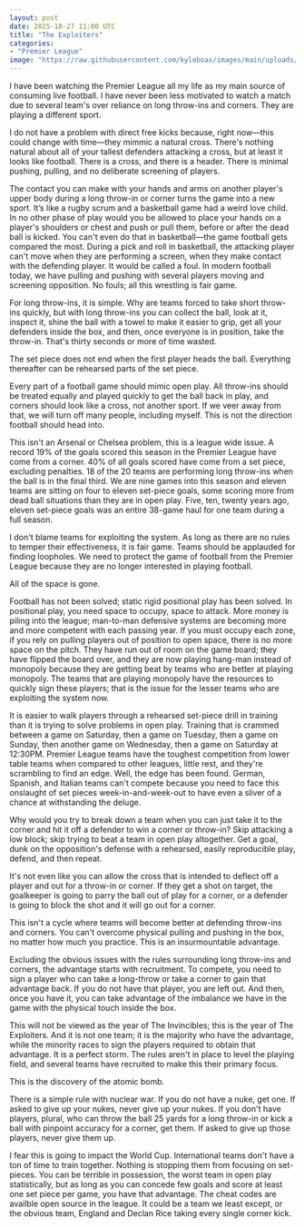```yaml
---
layout: post
date: 2025-10-27 11:00 UTC
title: "The Exploiters"
categories:
- "Premier League"
image: "https://raw.githubusercontent.com/kyleboas/images/main/uploads/2025/10/27/Image-27Oct2025_14:39:21.png"
---
```


I have been watching the Premier League all my life as my main source of consuming live football. I have never been less motivated to watch a match due to several team's over reliance on long throw-ins and corners. They are playing a different sport.

<!---more--->

I do not have a problem with direct free kicks because, right now—this could change with time—they mimmic a natural cross. There's nothing natural about all of your tallest defenders attacking a cross, but at least it looks like football. There is a cross, and there is a header. There is minimal pushing, pulling, and no deliberate screening of players.

The contact you can make with your hands and arms on another player's upper body during a long throw-in or corner turns the game into a new sport. It’s like a rugby scrum and a basketball game had a weird love child. In no other phase of play would you be allowed to place your hands on a player's shoulders or chest and push or pull them, before or after the dead ball is kicked. You can't even do that in basketball—the game football gets compared the most. During a pick and roll in basketball, the attacking player can't move when they are performing a screen, when they make contact with the defending player. It would be called a foul. In modern football today, we have pulling and pushing with several players moving and screening opposition. No fouls; all this wrestling is fair game.

For long throw-ins, it is simple. Why are teams forced to take short throw-ins quickly, but with long throw-ins you can collect the ball, look at it, inspect it, shine the ball with a towel to make it easier to grip, get all your defenders inside the box, and then, once everyone is in position, take the throw-in. That's thirty seconds or more of time wasted.

The set piece does not end when the first player heads the ball. Everything thereafter can be rehearsed parts of the set piece.

Every part of a football game should mimic open play. All throw-ins should be treated equally and played quickly to get the ball back in play, and corners should look like a cross, not another sport. If we veer away from that, we will turn off many people, including myself. This is not the direction football should head into. 

This isn't an Arsenal or Chelsea problem, this is a league wide issue. A record 19% of the goals scored this season in the Premier League have come from a corner. 40% of all goals scored have come from a set piece, excluding penalties. 18 of the 20 teams are performing long throw-ins when the ball is in the final third. We are nine games into this season and eleven teams are sitting on four to eleven set-piece goals, some scoring more from dead ball situations than they are in open play. Five, ten, twenty years ago, eleven set-piece goals was an entire 38-game haul for one team during a full season.

I don't blame teams for exploiting the system. As long as there are no rules to temper their effectiveness, it is fair game. Teams should be applauded for finding loopholes. We need to protect the game of football from the Premier League because they are no longer interested in playing football. 

All of the space is gone.

Football has not been solved; static rigid positional play has been solved. In positional play, you need space to occupy, space to attack. More money is piling into the league; man-to-man defensive systems are becoming more and more competent with each passing year. If you must occupy each zone, if you rely on pulling players out of position to open space, there is no more space on the pitch. They have run out of room on the game board; they have flipped the board over, and they are now playing hang-man instead of monopoly because they are getting beat by teams who are better at playing monopoly. The teams that are playing monopoly have the resources to quickly sign these players; that is the issue for the lesser teams who are exploiting the system now.

It is easier to walk players through a rehearsed set-piece drill in training than it is trying to solve problems in open play. Training that is crammed between a game on Saturday, then a game on Tuesday, then a game on Sunday, then another game on Wednesday, then a game on Saturday at 12:30PM. Premier League teams have the toughest competition from lower table teams when compared to other leagues, little rest, and they're scrambling to find an edge. Well, the edge has been found. German, Spanish, and Italian teams can't compete because you need to face this onslaught of set pieces week-in-and-week-out to have even a sliver of a chance at withstanding the deluge.

Why would you try to break down a team when you can just take it to the corner and hit it off a defender to win a corner or throw-in? Skip attacking a low block; skip trying to beat a team in open play altogether. Get a goal, dunk on the opposition's defense with a rehearsed, easily reproducible play, defend, and then repeat.

It's not even like you can allow the cross that is intended to deflect off a player and out for a throw-in or corner. If they get a shot on target, the goalkeeper is going to parry the ball out of play for a corner, or a defender is going to block the shot and it will go out for a corner.

This isn't a cycle where teams will become better at defending throw-ins and corners. You can't overcome physical pulling and pushing in the box, no matter how much you practice. This is an insurmountable advantage.

Excluding the obvious issues with the rules surrounding long throw-ins and corners, the advantage starts with recruitment. To compete, you need to sign a player who can take a long-throw or take a corner to gain that advantage back. If you do not have that player, you are left out. And then, once you have it, you can take advantage of the imbalance we have in the game with the physical touch inside the box.

This will not be viewed as the year of The Invincibles; this is the year of The Exploiters. And it is not one team; it is the majority who have the advantage, while the minority races to sign the players required to obtain that advantage. It is a perfect storm. The rules aren't in place to level the playing field, and several teams have recruited to make this their primary focus.

This is the discovery of the atomic bomb.

There is a simple rule with nuclear war. If you do not have a nuke, get one. If asked to give up your nukes, never give up your nukes. If you don't have players, plural, who can throw the ball 25 yards for a long throw-in or kick a ball with pinpoint accuracy for a corner, get them. If asked to give up those players, never give them up.

I fear this is going to impact the World Cup. International teams don't have a ton of time to train together. Nothing is stopping them from focusing on set-pieces. You can be terrible in possession, the worst team in open play statistically, but as long as you can concede few goals and score at least one set piece per game, you have that advantage. The cheat codes are availble open source in the league. It could be a team we least except, or the obvious team, England and Declan Rice taking every single corner kick.